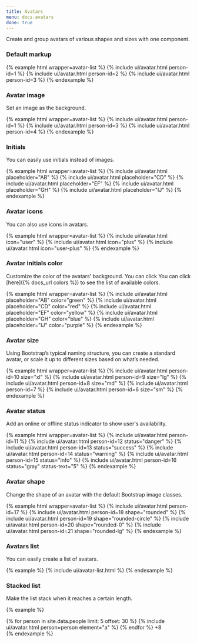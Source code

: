 ```yaml
---
title: Avatars
menu: docs.avatars
done: true
---
```


Create and group avatars of various shapes and sizes with one component.

### Default markup

{% example html wrapper=avatar-list %}
{% include ui/avatar.html person-id=1 %}
{% include ui/avatar.html person-id=2 %}
{% include ui/avatar.html person-id=3 %}
{% endexample %}

### Avatar image

Set an image as the background.

{% example html wrapper=avatar-list %}
{% include ui/avatar.html person-id=1 %}
{% include ui/avatar.html person-id=3 %}
{% include ui/avatar.html person-id=4 %}
{% endexample %}

### Initials

You can easily use initials instead of images.

{% example html wrapper=avatar-list %}
{% include ui/avatar.html placeholder="AB" %}
{% include ui/avatar.html placeholder="CD" %}
{% include ui/avatar.html placeholder="EF" %}
{% include ui/avatar.html placeholder="GH" %}
{% include ui/avatar.html placeholder="IJ" %}
{% endexample %}

### Avatar icons

You can also use icons in avatars.

{% example html wrapper=avatar-list %}
{% include ui/avatar.html icon="user" %}
{% include ui/avatar.html icon="plus" %}
{% include ui/avatar.html icon="user-plus" %}
{% endexample %}

### Avatar initials color

Customize the color of the avatars' background. You can click You can click [here]({% docs_url colors %}) to see the list of available colors.

{% example html wrapper=avatar-list %}
{% include ui/avatar.html placeholder="AB" color="green" %}
{% include ui/avatar.html placeholder="CD" color="red" %}
{% include ui/avatar.html placeholder="EF" color="yellow" %}
{% include ui/avatar.html placeholder="GH" color="blue" %}
{% include ui/avatar.html placeholder="IJ" color="purple" %}
{% endexample %}

### Avatar size

Using Bootstrap’s typical naming structure, you can create a standard avatar, or scale it up to different sizes based on what’s needed.

{% example html wrapper=avatar-list %}
{% include ui/avatar.html person-id=10 size="xl" %}
{% include ui/avatar.html person-id=9 size="lg" %}
{% include ui/avatar.html person-id=8 size="md" %}
{% include ui/avatar.html person-id=7 %}
{% include ui/avatar.html person-id=6 size="sm" %}
{% endexample %}

### Avatar status

Add an online or offline status indicator to show user's availability.

{% example html wrapper=avatar-list %}
{% include ui/avatar.html person-id=11 %}
{% include ui/avatar.html person-id=12 status="danger" %}
{% include ui/avatar.html person-id=13 status="success" %}
{% include ui/avatar.html person-id=14 status="warning" %}
{% include ui/avatar.html person-id=15 status="info" %}
{% include ui/avatar.html person-id=16 status="gray" status-text="5" %}
{% endexample %}

### Avatar shape

Change the shape of an avatar with the default Bootstrap image classes.

{% example html wrapper=avatar-list %}
{% include ui/avatar.html person-id=17 %}
{% include ui/avatar.html person-id=18 shape="rounded" %}
{% include ui/avatar.html person-id=19 shape="rounded-circle" %}
{% include ui/avatar.html person-id=20 shape="rounded-0" %}
{% include ui/avatar.html person-id=21 shape="rounded-lg" %}
{% endexample %}

### Avatars list

You can easily create a list of avatars.

{% example %}
{% include ui/avatar-list.html %}
{% endexample %}

### Stacked list

Make the list stack when it reaches a certain length.

{% example %}
<div class="avatar-list avatar-list-stacked">
  {% for person in site.data.people limit: 5 offset: 30 %}
  {% include ui/avatar.html person=person element="a" %}
  {% endfor %}
  <span class="avatar" element="a">+8</span>
</div>
{% endexample %}